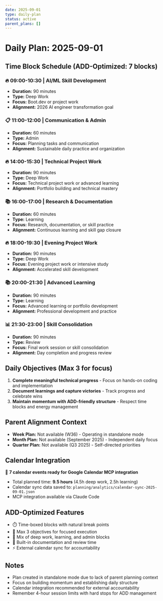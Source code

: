 ```yaml
---
date: 2025-09-01
type: daily-plan
status: active
parent_plans: []
---
```


# Daily Plan: 2025-09-01

## Time Block Schedule (ADD-Optimized: 7 blocks)

### 🔥 **09:00-10:30 | AI/ML Skill Development**
- **Duration:** 90 minutes  
- **Type:** Deep Work
- **Focus:** Boot.dev or project work
- **Alignment:** 2026 AI engineer transformation goal

### 📋 **11:00-12:00 | Communication & Admin**
- **Duration:** 60 minutes
- **Type:** Admin
- **Focus:** Planning tasks and communication
- **Alignment:** Sustainable daily practice and organization

### 🔥 **14:00-15:30 | Technical Project Work**
- **Duration:** 90 minutes
- **Type:** Deep Work  
- **Focus:** Technical project work or advanced learning
- **Alignment:** Portfolio building and technical mastery

### 📚 **16:00-17:00 | Research & Documentation**
- **Duration:** 60 minutes
- **Type:** Learning
- **Focus:** Research, documentation, or skill practice
- **Alignment:** Continuous learning and skill gap closure

### 🔥 **18:00-19:30 | Evening Project Work**
- **Duration:** 90 minutes
- **Type:** Deep Work
- **Focus:** Evening project work or intensive study
- **Alignment:** Accelerated skill development

### 📚 **20:00-21:30 | Advanced Learning**
- **Duration:** 90 minutes
- **Type:** Learning
- **Focus:** Advanced learning or portfolio development
- **Alignment:** Professional development and practice

### 📊 **21:30-23:00 | Skill Consolidation**
- **Duration:** 90 minutes
- **Type:** Review
- **Focus:** Final work session or skill consolidation
- **Alignment:** Day completion and progress review

## Daily Objectives (Max 3 for focus)
1. **Complete meaningful technical progress** - Focus on hands-on coding and implementation
2. **Document learnings and capture victories** - Track progress and celebrate wins
3. **Maintain momentum with ADD-friendly structure** - Respect time blocks and energy management

## Parent Alignment Context
- **Week Plan:** Not available (W36) - Operating in standalone mode
- **Month Plan:** Not available (September 2025) - Independent daily focus  
- **Quarter Plan:** Not available (Q3 2025) - Self-directed priorities

## Calendar Integration
📅 **7 calendar events ready for Google Calendar MCP integration**
- Total planned time: **9.5 hours** (4.5h deep work, 2.5h learning)
- Calendar sync data saved to: `planning/analytics/calendar-sync-2025-09-01.json`
- MCP integration available via Claude Code

## ADD-Optimized Features
- ⏱️  Time-boxed blocks with natural break points
- 🎯 Max 3 objectives for focused execution  
- 🔄 Mix of deep work, learning, and admin blocks
- 📝 Built-in documentation and review time
- ⚡ External calendar sync for accountability

## Notes
- Plan created in standalone mode due to lack of parent planning context
- Focus on building momentum and establishing daily structure
- Calendar integration recommended for external accountability
- Remember 4-hour session limits with hard stops for ADD management